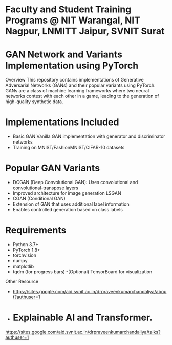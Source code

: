 
# Faculty and Student Training Programs @ NIT Warangal, NIT Nagpur, LNMITT Jaipur, SVNIT Surat

# GAN Network and Variants Implementation using PyTorch
Overview
This repository contains implementations of Generative Adversarial Networks (GANs) and their popular variants using PyTorch. GANs are a class of machine learning frameworks where two neural networks contest with each other in a game, leading to the generation of high-quality synthetic data.
# Implementations Included
- Basic GAN Vanilla GAN implementation with generator and discriminator networks
- Training on MNIST/FashionMNIST/CIFAR-10 datasets

# Popular GAN Variants
- DCGAN (Deep Convolutional GAN): Uses convolutional and convolutional-transpose layers
- Improved architecture for image generation LSGAN
- CGAN (Conditional GAN)
- Extension of GAN that uses additional label information
- Enables controlled generation based on class labels

# Requirements
- Python 3.7+
- PyTorch 1.8+
- torchvision
- numpy
- matplotlib
- tqdm (for progress bars)
-(Optional) TensorBoard for visualization

Other Resource
- <href> https://sites.google.com/aid.svnit.ac.in/drpraveenkumarchandaliya/about?authuser=1</href>
- <h1>Explainable AI and Transformer.</h1>
<href>https://sites.google.com/aid.svnit.ac.in/drpraveenkumarchandaliya/talks?authuser=1</href>

